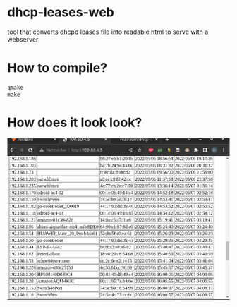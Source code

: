 # dhcp-leases-web
tool that converts dhcpd leases file into readable html to serve with a webserver

# How to compile?
```
qmake
make
```

# How does it look look?
![Screenshot](/screenshot.png)
